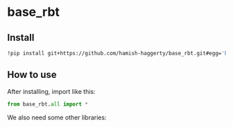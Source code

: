 # base_rbt

<!-- WARNING: THIS FILE WAS AUTOGENERATED! DO NOT EDIT! -->

## Install

``` sh
!pip install git+https://github.com/hamish-haggerty/base_rbt.git#egg='base_rbt'
```

## How to use

After installing, import like this:

``` python
from base_rbt.all import *
```

We also need some other libraries:

